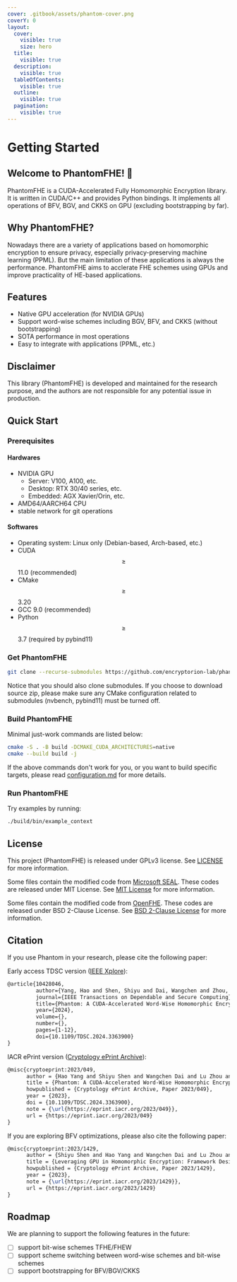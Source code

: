```yaml
---
cover: .gitbook/assets/phantom-cover.png
coverY: 0
layout:
  cover:
    visible: true
    size: hero
  title:
    visible: true
  description:
    visible: true
  tableOfContents:
    visible: true
  outline:
    visible: true
  pagination:
    visible: true
---
```


# Getting Started

## Welcome to PhantomFHE! :clap:

PhantomFHE is a CUDA-Accelerated Fully Homomorphic Encryption library. It is written in CUDA/C++ and provides Python bindings. It implements all operations of BFV, BGV, and CKKS on GPU (excluding bootstrapping by far).

## Why PhantomFHE?

Nowadays there are a variety of applications based on homomorphic encryption to ensure privacy, especially privacy-preserving machine learning (PPML). But the main limitation of these applications is always the performance. PhantomFHE aims to acclerate FHE schemes using GPUs and improve practicality of HE-based applications.

## Features

* Native GPU acceleration (for NVIDIA GPUs)
* Support word-wise schemes including BGV, BFV, and CKKS (without bootstrapping)
* SOTA performance in most operations
* Easy to integrate with applications (PPML, etc.)

## Disclaimer

This library (PhantomFHE) is developed and maintained for the research purpose, and the authors are not responsible for any potential issue in production.

## Quick Start

### Prerequisites

#### Hardwares

* NVIDIA GPU
  * Server: V100, A100, etc.
  * Desktop: RTX 30/40 series, etc.
  * Embedded: AGX Xavier/Orin, etc.
* AMD64/AARCH64 CPU
* stable network for git operations

#### Softwares

* Operating system: Linux only (Debian-based, Arch-based, etc.)
* CUDA $$\geq$$ 11.0 (recommended)
* CMake $$\geq$$ 3.20
* GCC  9.0 (recommended)
* Python $$\geq$$ 3.7 (required by pybind11)

### Get PhantomFHE

```bash
git clone --recurse-submodules https://github.com/encryptorion-lab/phantom-fhe.git
```

Notice that you should also clone submodules. If you choose to download source zip, please make sure any CMake configuration related to submodules (nvbench, pybind11) must be turned off.

### Build PhantomFHE

Minimal just-work commands are listed below:

```sh
cmake -S . -B build -DCMAKE_CUDA_ARCHITECTURES=native
cmake --build build -j
```

If the above commands don't work for you, or you want to build specific targets, please read [configuration.md](configuration.md "mention") for more details.

### Run PhantomFHE

Try examples by running:

```bash
./build/bin/example_context
```

## License

This project (PhantomFHE) is released under GPLv3 license. See [LICENSE](../LICENSE) for more information.

Some files contain the modified code from [Microsoft SEAL](https://github.com/microsoft/SEAL). These codes are released under MIT License. See [MIT License](https://github.com/microsoft/SEAL/blob/main/LICENSE) for more information.

Some files contain the modified code from [OpenFHE](https://github.com/openfheorg/openfhe-development). These codes are released under BSD 2-Clause License. See [BSD 2-Clause License](https://github.com/openfheorg/openfhe-development/blob/main/LICENSE) for more information.

## Citation

If you use Phantom in your research, please cite the following paper:

Early access TDSC version ([IEEE Xplore](https://ieeexplore.ieee.org/document/10428046)):

```tex
@article{10428046,
         author={Yang, Hao and Shen, Shiyu and Dai, Wangchen and Zhou, Lu and Liu, Zhe and Zhao, Yunlei},
         journal={IEEE Transactions on Dependable and Secure Computing}, 
         title={Phantom: A CUDA-Accelerated Word-Wise Homomorphic Encryption Library}, 
         year={2024},
         volume={},
         number={},
         pages={1-12},
         doi={10.1109/TDSC.2024.3363900}
}
```

IACR ePrint version ([Cryptology ePrint Archive](https://ia.cr/2023/049)):

```latex
@misc{cryptoeprint:2023/049,
      author = {Hao Yang and Shiyu Shen and Wangchen Dai and Lu Zhou and Zhe Liu and Yunlei Zhao},
      title = {Phantom: A CUDA-Accelerated Word-Wise Homomorphic Encryption Library},
      howpublished = {Cryptology ePrint Archive, Paper 2023/049},
      year = {2023},
      doi = {10.1109/TDSC.2024.3363900},
      note = {\url{https://eprint.iacr.org/2023/049}},
      url = {https://eprint.iacr.org/2023/049}
}
```

If you are exploring BFV optimizations, please also cite the following paper:

```latex
@misc{cryptoeprint:2023/1429,
      author = {Shiyu Shen and Hao Yang and Wangchen Dai and Lu Zhou and Zhe Liu and Yunlei Zhao},
      title = {Leveraging GPU in Homomorphic Encryption: Framework Design and Analysis of BFV Variants},
      howpublished = {Cryptology ePrint Archive, Paper 2023/1429},
      year = {2023},
      note = {\url{https://eprint.iacr.org/2023/1429}},
      url = {https://eprint.iacr.org/2023/1429}
}
```

## Roadmap

We are planning to support the following features in the future:

* [ ] support bit-wise schemes TFHE/FHEW
* [ ] support scheme switching between word-wise schemes and bit-wise schemes
* [ ] support bootstrapping for BFV/BGV/CKKS

